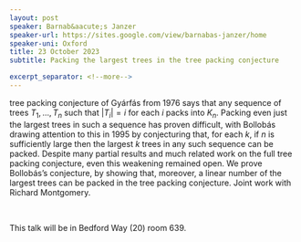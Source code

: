 ```yaml
---
layout: post
speaker: Barnab&aacute;s Janzer
speaker-url: https://sites.google.com/view/barnabas-janzer/home
speaker-uni: Oxford
title: 23 October 2023
subtitle: Packing the largest trees in the tree packing conjecture

excerpt_separator: <!--more-->
---
```


tree packing conjecture of Gyárfás from 1976 says that any sequence of trees $T_1,\ldots,T_n$ such that $|T_i|=i$ for each $i$ packs into $K_n$.
Packing even just the largest trees in such a sequence has proven difficult, with Bollobás drawing attention to this in 1995 by conjecturing that, for each $k$, if $n$ is sufficiently large then the largest $k$ trees in any such sequence can be packed. Despite many partial results and much related work on the full tree packing conjecture, even this weakening remained open. We prove Bollobás’s conjecture, by showing that, moreover, a linear number of the largest trees can be packed in the tree packing conjecture. Joint work with Richard Montgomery.

<br>

This talk will be in Bedford Way (20) room 639.

<!--more-->
